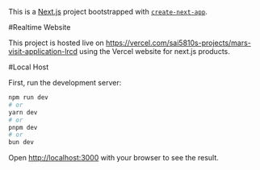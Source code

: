 This is a [Next.js](https://nextjs.org) project bootstrapped with [`create-next-app`](https://nextjs.org/docs/app/api-reference/cli/create-next-app).

#Realtime Website

This project is hosted live on https://vercel.com/sai5810s-projects/mars-visit-application-lrcd using the Vercel website for next.js products.

#Local Host

First, run the development server:

```bash
npm run dev
# or
yarn dev
# or
pnpm dev
# or
bun dev
```

Open [http://localhost:3000](http://localhost:3000) with your browser to see the result.

